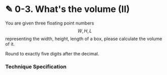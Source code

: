 # ✎ 0-3. What's the volume (II)

You are given three floating point numbers $$W, H, L$$ representing the width, height, length of a box, please calculate the volume of it.

Round to exactly five digits after the decimal.

### Technique Specification
